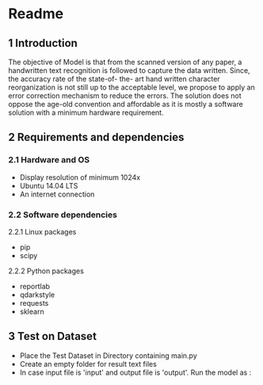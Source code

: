 
# Readme

## 1 Introduction

The objective of Model is that from the scanned version
of any paper, a handwritten text recognition is followed to capture the
data written. Since, the accuracy rate of the state-of- the-
art hand written character reorganization is not still up to the acceptable level,
we propose to apply an error correction mechanism to reduce the errors. The
solution does not oppose the age-old convention and affordable as it is mostly
a software solution with a minimum hardware requirement.

## 2 Requirements and dependencies

### 2.1 Hardware and OS

- Display resolution of minimum 1024x
- Ubuntu 14.04 LTS
- An internet connection

### 2.2 Software dependencies

2.2.1 Linux packages

- pip
- scipy

2.2.2 Python packages

- reportlab
- qdarkstyle
- requests
- sklearn

## 3 Test on Dataset

- Place the Test Dataset in Directory containing main.py
- Create an empty folder for result text files
- In case input file is 'input' and output file is 'output'. Run the model as : 

``` python main.py input output 
```


